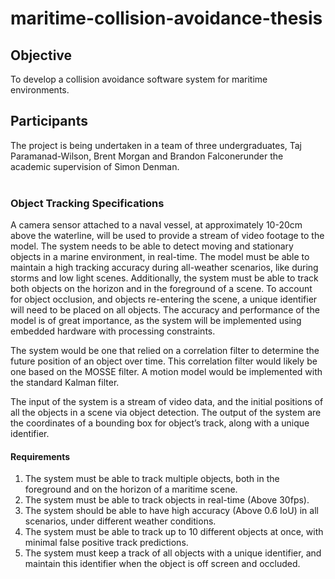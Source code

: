 # maritime-collision-avoidance-thesis

## Objective
To develop a collision avoidance software system for maritime environments. 

## Participants
The project is being undertaken in a team of three undergraduates, Taj Paramanad-Wilson, Brent Morgan and Brandon Falconerunder the academic supervision of Simon Denman. <br>
<br>

### Object Tracking Specifications  
  
A camera sensor attached to a naval vessel, at approximately 10-20cm above the waterline, will be used to provide a stream of video footage to the model. The system needs to be able to detect moving and stationary objects in a marine environment, in real-time. The model must be able to maintain a high tracking accuracy during all-weather scenarios, like during storms and low light scenes. Additionally, the system must be able to track both objects on the horizon and in the foreground of a scene. To account for object occlusion, and objects re-entering the scene, a unique identifier will need to be placed on all objects. The accuracy and performance of the model is of great importance, as the system will be implemented using embedded hardware with processing constraints. 

The system would be one that relied on a correlation filter to determine the future position of an object over time. This correlation filter would likely be one based on the MOSSE filter. A motion model would be implemented with the standard Kalman filter. 

The input of the system is a stream of video data, and the initial positions of all the objects in a scene via object detection. The output of the system are the coordinates of a bounding box for object’s track, along with a unique identifier. 

#### Requirements
1.	The system must be able to track multiple objects, both in the foreground and on the horizon of a maritime scene.
2.	The system must be able to track objects in real-time (Above 30fps).
3.	The system should be able to have high accuracy (Above 0.6 IoU) in all scenarios, under different weather conditions.
4.	The system must be able to track up to 10 different objects at once, with minimal false positive track predictions.
5.	The system must keep a track of all objects with a unique identifier, and maintain this identifier when the object is off screen and occluded. 
